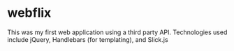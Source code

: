 webflix
=======

This was my first web application using a third party API.
Technologies used include jQuery, Handlebars (for templating), and Slick.js
